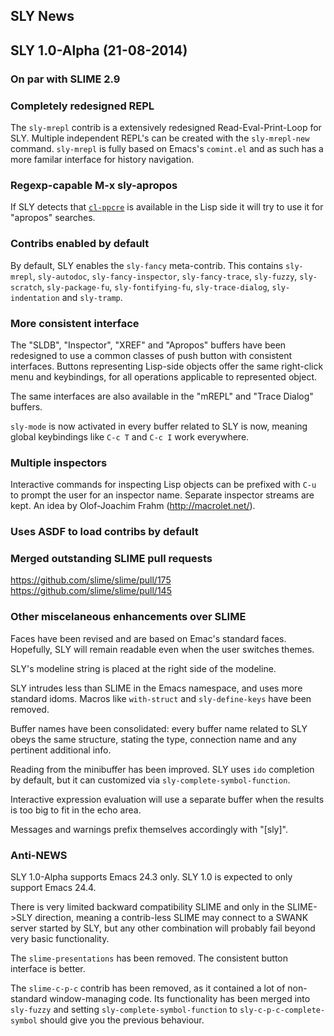 SLY News
--------

## SLY 1.0-Alpha (21-08-2014)

### On par with SLIME 2.9

### Completely redesigned REPL

The `sly-mrepl` contrib is a extensively redesigned
Read-Eval-Print-Loop for SLY. Multiple independent REPL's can be
created with the `sly-mrepl-new` command. `sly-mrepl` is fully based
on Emacs's `comint.el` and as such has a more familar interface for
history navigation.

### Regexp-capable M-x sly-apropos

If SLY detects that [`cl-ppcre`](http://weitz.de/cl-ppcre/) is
available in the Lisp side it will try to use it for "apropos" searches.

### Contribs enabled by default

By default, SLY enables the `sly-fancy` meta-contrib. This contains
`sly-mrepl`, `sly-autodoc`, `sly-fancy-inspector`, `sly-fancy-trace`,
`sly-fuzzy`, `sly-scratch`, `sly-package-fu`, `sly-fontifying-fu`,
`sly-trace-dialog`, `sly-indentation` and `sly-tramp`.

### More consistent interface

The "SLDB", "Inspector", "XREF" and "Apropos" buffers have been
redesigned to use a common classes of push button with consistent
interfaces. Buttons representing Lisp-side objects offer the same
right-click menu and keybindings, for all operations applicable to
represented object.

The same interfaces are also available in the "mREPL" and "Trace
Dialog" buffers.

`sly-mode` is now activated in every buffer related to SLY is now,
meaning global keybindings like `C-c T` and `C-c I` work everywhere.

### Multiple inspectors

Interactive commands for inspecting Lisp objects can be prefixed with
`C-u` to prompt the user for an inspector name. Separate inspector
streams are kept. An idea by Olof-Joachim Frahm
(http://macrolet.net/).

### Uses ASDF to load contribs by default

### Merged outstanding SLIME pull requests

  https://github.com/slime/slime/pull/175
  https://github.com/slime/slime/pull/145

### Other miscelaneous enhancements over SLIME

Faces have been revised and are based on Emac's standard
faces. Hopefully, SLY will remain readable even when the user
switches themes.

SLY's modeline string is placed at the right side of the modeline.

SLY intrudes less than SLIME in the Emacs namespace, and uses more
standard idoms. Macros like `with-struct` and `sly-define-keys` have
been removed.

Buffer names have been consolidated: every buffer name related to SLY
obeys the same structure, stating the type, connection name and any
pertinent additional info.

Reading from the minibuffer has been improved. SLY uses `ido`
completion by default, but it can customized via
`sly-complete-symbol-function`.

Interactive expression evaluation will use a separate buffer when the
results is too big to fit in the echo area.

Messages and warnings prefix themselves accordingly with "[sly]".

### Anti-NEWS

SLY 1.0-Alpha supports Emacs 24.3 only. SLY 1.0 is expected to only
support Emacs 24.4.

There is very limited backward compatibility SLIME and only in the
SLIME->SLY direction, meaning a contrib-less SLIME may connect to a
SWANK server started by SLY, but any other combination will probably
fail beyond very basic functionality.

The `slime-presentations` has been removed. The consistent button
interface is better.

The `slime-c-p-c` contrib has been removed, as it contained a lot of
non-standard window-managing code. Its functionality has been merged
into `sly-fuzzy` and setting `sly-complete-symbol-function` to
`sly-c-p-c-complete-symbol` should give you the previous behaviour.









